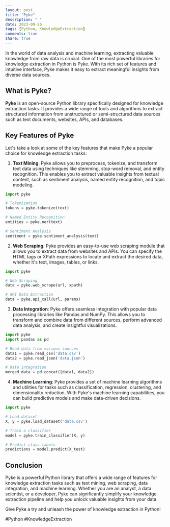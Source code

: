 ```yaml
---
layout: post
title: "Pyke"
description: " "
date: 2023-09-26
tags: [Python, KnowledgeExtraction]
comments: true
share: true
---
```


In the world of data analysis and machine learning, extracting valuable knowledge from raw data is crucial. One of the most powerful libraries for knowledge extraction in Python is Pyke. With its rich set of features and intuitive interface, Pyke makes it easy to extract meaningful insights from diverse data sources.

## What is Pyke?

**Pyke** is an open-source Python library specifically designed for knowledge extraction tasks. It provides a wide range of tools and algorithms to extract structured information from unstructured or semi-structured data sources such as text documents, websites, APIs, and databases.

## Key Features of Pyke

Let's take a look at some of the key features that make Pyke a popular choice for knowledge extraction tasks:

1. **Text Mining**: Pyke allows you to preprocess, tokenize, and transform text data using techniques like stemming, stop-word removal, and entity recognition. This enables you to extract valuable insights from textual content, such as sentiment analysis, named entity recognition, and topic modeling.

```python
import pyke

# Tokenization
tokens = pyke.tokenize(text)

# Named Entity Recognition
entities = pyke.ner(text)

# Sentiment Analysis
sentiment = pyke.sentiment_analysis(text)
```

2. **Web Scraping**: Pyke provides an easy-to-use web scraping module that allows you to extract data from websites and APIs. You can specify the HTML tags or XPath expressions to locate and extract the desired data, whether it's text, images, tables, or links.

```python
import pyke

# Web Scraping
data = pyke.web_scrape(url, xpath)

# API Data Extraction
data = pyke.api_call(url, params)
```

3. **Data Integration**: Pyke offers seamless integration with popular data processing libraries like Pandas and NumPy. This allows you to transform and combine data from different sources, perform advanced data analysis, and create insightful visualizations.

```python
import pyke
import pandas as pd

# Read data from various sources
data1 = pyke.read_csv('data.csv')
data2 = pyke.read_json('data.json')

# Data integration
merged_data = pd.concat([data1, data2])
```

4. **Machine Learning**: Pyke provides a set of machine learning algorithms and utilities for tasks such as classification, regression, clustering, and dimensionality reduction. With Pyke's machine learning capabilities, you can build predictive models and make data-driven decisions.

```python
import pyke

# Load dataset
X, y = pyke.load_dataset('data.csv')

# Train a classifier
model = pyke.train_classifier(X, y)

# Predict class labels
predictions = model.predict(X_test)
```

## Conclusion

Pyke is a powerful Python library that offers a wide range of features for knowledge extraction tasks such as text mining, web scraping, data integration, and machine learning. Whether you are an analyst, a data scientist, or a developer, Pyke can significantly simplify your knowledge extraction pipeline and help you unlock valuable insights from your data.

Give Pyke a try and unleash the power of knowledge extraction in Python!

#Python #KnowledgeExtraction